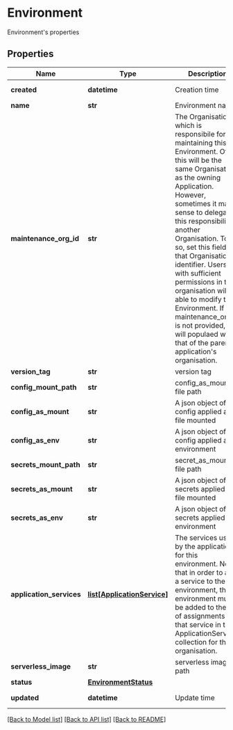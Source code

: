 # Environment

Environment's properties
## Properties
Name | Type | Description | Notes
------------ | ------------- | ------------- | -------------
**created** | **datetime** | Creation time | [optional] [readonly] 
**name** | **str** | Environment name | 
**maintenance_org_id** | **str** | The Organisation which is responsibile for maintaining this Environment. Often this will be the same Organisation as the owning Application. However, sometimes it makes sense to delegate this responsibility to another Organisation. To do so, set this field to that Organisation&#39;s identifier. Users with sufficient permissions in that organisation will be able to modify this Environment. If the maintenance_org_id is not provided, it will populaed with that of the parent application&#39;s organisation.  | [optional] 
**version_tag** | **str** | version tag | 
**config_mount_path** | **str** | config_as_mount file path | [optional] 
**config_as_mount** | **str** | A json object of config applied as file mounted | [optional] 
**config_as_env** | **str** | A json object of config applied as environment | [optional] 
**secrets_mount_path** | **str** | secret_as_mount file path | [optional] 
**secrets_as_mount** | **str** | A json object of secrets applied as file mounted | [optional] 
**secrets_as_env** | **str** | A json object of secrets applied as environment | [optional] 
**application_services** | [**list[ApplicationService]**](ApplicationService.md) | The services used by the application for this environment. Note that in order to add a service to the environment, this environment must be added to the list of assignments for that service in the ApplicationService collection for the organisation.  | [optional] [readonly] 
**serverless_image** | **str** | serverless image path | [optional] 
**status** | [**EnvironmentStatus**](EnvironmentStatus.md) |  | [optional] 
**updated** | **datetime** | Update time | [optional] [readonly] 

[[Back to Model list]](../README.md#documentation-for-models) [[Back to API list]](../README.md#documentation-for-api-endpoints) [[Back to README]](../README.md)


